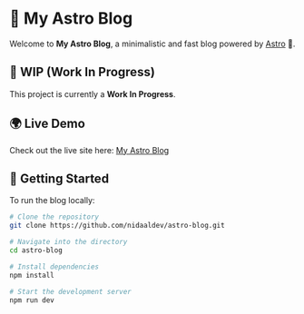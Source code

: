 # 🌌 My Astro Blog

Welcome to **My Astro Blog**, a minimalistic and fast blog powered by [Astro](https://astro.build/) 🚀.

## 🚧 WIP (Work In Progress)

This project is currently a **Work In Progress**.

## 🌍 Live Demo

Check out the live site here: [My Astro Blog](https://blognidaldev.netlify.app/)

## 🚀 Getting Started

To run the blog locally:

```bash
# Clone the repository
git clone https://github.com/nidaaldev/astro-blog.git

# Navigate into the directory
cd astro-blog

# Install dependencies
npm install

# Start the development server
npm run dev
